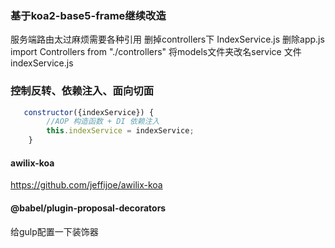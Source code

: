 ### 基于koa2-base5-frame继续改造
服务端路由太过麻烦需要各种引用
删掉controllers下 IndexService.js
删除app.js import Controllers from "./controllers"
将models文件夹改名service 文件indexService.js

### 控制反转、依赖注入、面向切面
```javascript
   constructor({indexService}) {
        //AOP 构造函数 + DI 依赖注入
        this.indexService = indexService;
    }
```
#### awilix-koa
https://github.com/jeffijoe/awilix-koa

#### @babel/plugin-proposal-decorators
给gulp配置一下装饰器



